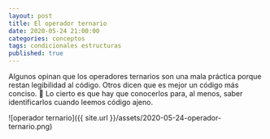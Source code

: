 ```yaml
---
layout: post
title: El operador ternario
date: 2020-05-24 21:00:00
categories: conceptos
tags: condicionales estructuras
published: true
---
```



Algunos opinan que los operadores ternarios son una mala práctica porque restan legibilidad al código. Otros dicen que es mejor un código más conciso. 🤨
Lo cierto es que hay que conocerlos para, al menos, saber identificarlos cuando leemos código ajeno.


![operador ternario]({{ site.url }}/assets/2020-05-24-operador-ternario.png)
